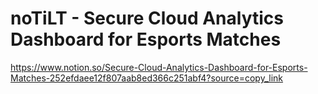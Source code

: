 # noTiLT - Secure Cloud Analytics Dashboard for Esports Matches

https://www.notion.so/Secure-Cloud-Analytics-Dashboard-for-Esports-Matches-252efdaee12f807aab8ed366c251abf4?source=copy_link